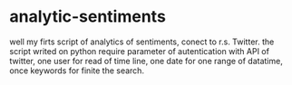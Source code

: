 # analytic-sentiments
well my firts script of analytics of sentiments, conect to r.s. Twitter. the script writed on python require parameter of autentication with API of twitter, one user for read of time line, one date for one range of datatime, once keywords for finite the search.
